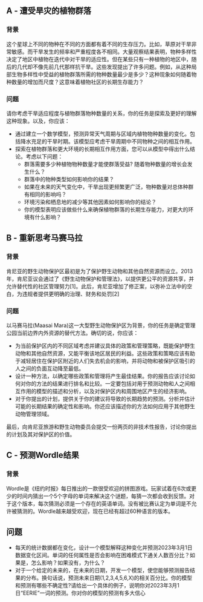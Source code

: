 ## A - 遭受旱灾的植物群落

### 背景

这个星球上不同的物种在不同的方面都有着不同的生存压力。比如，草原对干旱非常敏感。而干旱发生的频率和严重程度各不相同。大量观察结果表明，物种多样性决定了地区中植物在迭代中对干旱的适应性。但在某些只有一种植物的地区中，随后的几代却不像先前几代那样抗干旱。这些发现提出了许多问题。例如，从这种局部生物多样性中受益的植物群落所需的物种数量最少是多少？这种现象如何随着物种数量的增加而尺度？这意味着植物社区的长期生存能力？

### 问题

请你考虑干旱适应程度与植物群落物种数量的关系，你的任务是探索及更好的理解这种现象。以及，你应该：

-   通过建立一个数学模型，预测异常天气周期与区域内植物物种数量的变化。包括降水充足的干旱时期。该模型应考虑干旱周期中不同物种之间的相互作用。
-   探索在植物群落和更大环境的长期相互作用方面，您可以从模型中得出什么结论。考虑以下问题：
    -   群落需要多少种植物物种数量才能使群落受益? 随着物种数量的增长会发生什么？
    -   群落中的物种类型如何影响你的结果？
    -   如果在未来的天气变化中，干旱出现更频繁更广泛，物种数量对总体种群有相同的影响吗？
    -   环境污染和栖息地的减少等其他因素如何影响你的结论？
    -   你的模型表明应该做些什么来确保植物群落的长期生存能力，对更大的环境有什么影响？

## B - 重新思考马赛马拉

### 背景

肯尼亚的野生动物保护区最初是为了保护野生动物和其他自然资源而设立。2013年，肯尼亚议会通过了《野生动物保护和管理法》，以提供更公平的资源共享，并允许替代性的社区管理努力[1]。此后，肯尼亚增加了修正案，以弥补立法中的空白，为违规者提供更明确的治理、财务和处罚[2]

### 问题

以马赛马拉(Maasai Mara)这一大型野生动物保护区为背景，你的任务是确定管理公园当前边界内外资源的替代方法。确切的说，你应该：

-   为当前保护区内的不同区域考虑并建议具体的政策和管理策略，既能保护野生动物和其他自然资源，又能平衡该地区居民的利益。这些政策和策略应该有助于减轻居住在保护区附近的人们失去机会的影响，并将动物和被保护区吸引的人之间的负面互动降至最低。
-   设计一种方法，以确定哪些政策和管理将产生最佳结果。你的报告应该讨论如何对你的方法的结果进行排名和比较。一定要包括对用于预测动物和人之间相互作用的模型的描述和分析，以及对保护区内和周围地区产生的经济影响。
-   对于你提出的计划，提供关于你的建议将导致的长期趋势的预测。分析并估计可能的长期结果的确定性和影响。你还应该描述你的方法如何应用于其他野生动物管理领域。

最后，向肯尼亚旅游和野生动物委员会提交一份两页的非技术性报告，讨论你提出的计划及其对保护区的价值。

## C - 预测Wordle结果

### 背景

Wordle是《纽约时报》每日推出的一款很受欢迎的拼图游戏。玩家试着在6次或更少的时间内猜出一个5个字母的单词来解决这个谜题，每猜一次都会收到反馈。对于这个版本，每次猜测必须是一个存在的英语单词。没有被比赛认定为单词是不允许被猜测的。Wordle越来越受欢迎，现在已经有超过60种语言的版本。

## 问题

-   每天的统计数据都在变化，设计一个模型解释这种变化并预测2023年3月1日数据变化区间。单词的任何属性是否会影响在困难模式下通关人数百分比？如果是，怎么影响？如果没有，为什么？
-   对于一个给定的未来的，在未来的日期，开发一个模型，使您能够预测报告结果的分布。换句话说，预测未来日期(1,2,3,4,5,6,X)的相关百分比。你的模型和预测有哪些不确定性?请给出一个具体的例子，说明你对2023年3月1日“EERIE”一词的预测。你对你的模型的预测有多大信心